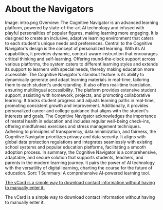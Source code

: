 # About the Navigators

Image: intro.png
Overview: The Cognitive Navigator is an advanced learning platform, powered by state-of-the-art AI technology and infused with playful personalities of popular figures, making learning more engaging. It is designed to create an inclusive, adaptive learning environment that caters to each student's unique needs and preferences.
Central to the Cognitive Navigator's design is the concept of personalized learning. With its AI capabilities, it provides dynamic, context-aware instruction that encourages critical thinking and self-learning. Offering round-the-clock support across various platforms, the system caters to different learning styles and extends its support to learners with special needs, thereby making education more accessible.
The Cognitive Navigator's standout feature is its ability to dynamically generate and adapt learning materials in real-time, tailoring them to each student's understanding. It also offers real-time translation, ensuring multilingual accessibility.
The platform provides extensive student support, assisting with homework, projects, and promoting collaborative learning. It tracks student progress and adjusts learning paths in real-time, promoting consistent growth and improvement. Additionally, it provides personalized career and college guidance that aligns with the student's interests and goals.
The Cognitive Navigator acknowledges the importance of mental health in education and includes regular well-being check-ins, offering mindfulness exercises and stress management techniques.
Adhering to principles of transparency, data minimization, and fairness, the Cognitive Navigator prioritizes privacy and data security. It aligns with global data protection regulations and integrates seamlessly with existing school systems and popular education platforms, facilitating a smooth adoption process.
In summary, the Cognitive Navigator is a comprehensive, adaptable, and secure solution that supports students, teachers, and parents in the modern learning journey. It pairs the power of AI technology with the versatility of digital learning, charting the course for the future of education.
Sort: 1
Summary: A comprehensive AI-powered learning tool.

[The vCard is a simple way to download contact information without having to manually enter it.](About%20the%20Navigators%2035c6bef9f94f4f5aa9ea8b53650bc5ea/Joone.vcf)

The vCard is a simple way to download contact information without having to manually enter it.